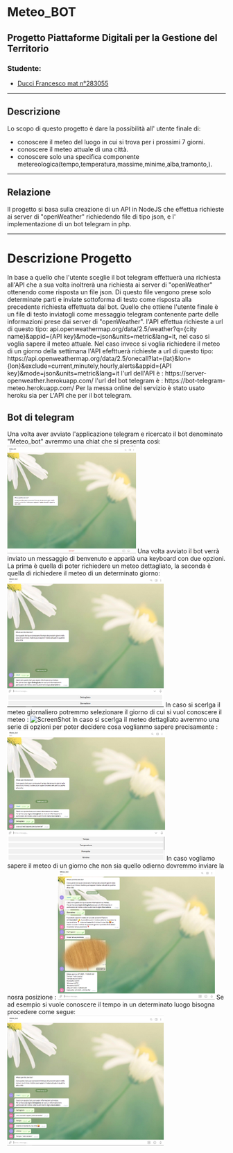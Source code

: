 # Meteo_BOT #

## Progetto Piattaforme Digitali per la Gestione del Territorio ##

### Studente: ###
* [Ducci Francesco mat n°283055](https://github.com/Francy9)

-----------------------------------------------------

## Descrizione ##

Lo scopo di questo progetto è dare la possibilità all' utente finale di:
* conoscere il meteo del luogo in cui si trova per i prossimi 7 giorni.
* conoscere il meteo attuale di una città.
* conoscere solo una specifica componente metereologica(tempo,temperatura,massime,minime,alba,tramonto,). 

-----------------------------------------------------

## Relazione ##
Il progetto si basa sulla creazione di un API in NodeJS che effettua richieste ai server di "openWeather" richiedendo file di tipo json, e l' implementazione di un bot telegram in php. 

-----------------------------------------------------


<h1>Descrizione Progetto </h1>
In base a quello che l'utente sceglie il bot telegram effettuerà una richiesta all'API che a sua volta inoltrerà una richiesta ai server di "openWeather" ottenendo come risposta un file json. Di questo file vengono prese solo determinate parti e inviate sottoforma di testo come risposta alla precedente richiesta effettuata dal bot.
Quello che ottiene l'utente finale è un file di testo inviatogli come messaggio telegram contenente parte delle informazioni prese dai server di "openWeather".
l'API effettua richieste a url di questo tipo: api.openweathermap.org/data/2.5/weather?q={city name}&appid={API key}&mode=json&units=metric&lang=it, nel caso si voglia sapere il meteo attuale.
Nel caso invece si voglia richiedere il meteo di un giorno della settimana l'API efefttuerà richieste a url di questo tipo:
https://api.openweathermap.org/data/2.5/onecall?lat={lat}&lon={lon}&exclude=current,minutely,hourly,alerts&appid={API key}&mode=json&units=metric&lang=it
l'url dell'API è :
https://server-openweather.herokuapp.com/
l'url del bot telegram è :
https://bot-telegram-meteo.herokuapp.com/
Per la messa online del servizio è stato usato heroku sia per L'API che per il bot telegram.

<h2>Bot di telegram </h2>
Una volta aver avviato l'applicazione telegram e ricercato il bot denominato "Meteo_bot" avremmo una chiat che si presenta così:
<a><img src='Immagini/bot_start.PNG' height='250' alt='ScreenShot'/></a>
Una volta avviato il bot verrà inviato un messaggio di benvenuto e apparià una keyboard con due opzioni. La prima è quella di poter richiedere un meteo dettagliato, la seconda è quella di richiedere il meteo di un determinato giorno:
<a><img src='Immagini/bot_benvenuto.PNG' height='300' alt='ScreenShot'/></a>
In caso si scerlga il meteo giornaliero potremmo selezionare il giorno di cui si vuol conoscere il meteo :
<a><img src='Immagini/Meteo_giornaliero' height='300' alt='ScreenShot'/></a>
In caso si scerlga il meteo dettagliato avremmo una serie di opzioni per poter decidere cosa voglianmo sapere precisamente :
<a><img src='Immagini/keyboard_scelta_dettagliata.PNG' height='300' alt='ScreenShot'/></a>
In caso vogliamo sapere il meteo di un giorno che non sia quello odierno dovremmo inviare la nosra posizione :
<a><img src='Immagini/meteo_con_posizione.PNG' height='300' alt='ScreenShot'/></a>
Se ad esempio si vuole conoscere il tempo in un determinato luogo bisogna procedere come segue:
<a><img src='Immagini/meteo_dettagliato.PNG' height='300' alt='ScreenShot'/></a>



